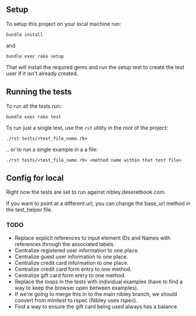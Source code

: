 ## Setup

To setup this project on your local machine run:

    bundle install

and

    bundle exec rake setup

That will install the required gems and run the setup test to create the test user if it isn't already created.


## Running the tests

To run all the tests run:

    bundle exec rake test

To run just a single test, use the `rst` utility in the root of the project:

    ./rst tests/<test_file_name.rb>

.. or to run a single example in a a file:

    ./rst tests/<test_file_name.rb> <method name within that test file>


## Config for local

Right now the tests are set to run against nibley.deseretbook.com.

If you want to point at a different url, you can change the base_url method in the test_helper file.

### TODO

* Replace explicit references to input element IDs and Names with references through the associated labels.
* Centralize registered user information to one place.
* Centralize guest user information to one place.
* Centralize credit card information to one place.
* Centralize credit card form entry to one method.
* Centralize gift card form entry to one method.
* Replace the loops in the tests with individual examples (have to find a way to keep the browser open between examples).
* If we're going to merge this in to the main nibley branch, we should convert from minitest to rspec (Nibley uses rspec).
* Find a way to ensure the gift card being used always has a balance.
